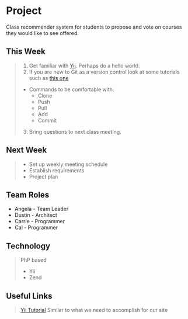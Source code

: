 Project
=========
Class recommender system for students to propose and vote on courses they would like to see offered.

This Week
----------
> 1. Get familiar with [Yii](http://www.yiiframework.com/). Perhaps do a hello world.
> 2. If you are new to Git as a version control look at some tutorials such as [this one](https://www.atlassian.com/git/tutorial/git-basics)
> 	- Commands to be comfortable with:
> 		- Clone
> 		- Push
> 		- Pull
> 		- Add
> 		- Commit
> 3. Bring questions to next class meeting.

Next Week
----------
> - Set up weekly meeting schedule
> - Establish requirements
> - Project plan

Team Roles
------------
- Angela - Team Leader
- Dustin - Architect
- Carrie - Programmer
- Cal - Programmer

Technology
------------
> PhP based
> - Yii
> - Zend

Useful Links
------------
> [Yii Tutorial](http://www.yiiframework.com/doc/blog/) Similar to what we need to accomplish for our site